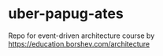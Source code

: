 # uber-papug-ates
Repo for event-driven architecture course by https://education.borshev.com/architecture
